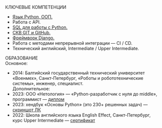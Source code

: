КЛЮЧЕВЫЕ КОМПЕТЕНЦИИ
* [Язык Python, ООП.](https://github.com/millana4/millana4/blob/main/certificate_4_advanced_python.pdf)
* Работа с API.
* [SQL для работы с Python.](https://github.com/millana4/millana4/blob/main/certificate_3_db_for_python_dev.pdf)
* [СКВ GIT и GitHub.](https://github.com/millana4/millana4/blob/main/certificate_2_git.pdf)
* [Фреймворк Django.](https://github.com/millana4/millana4/blob/main/certificate_6_django.pdf)
* Работа с методами непрерывной интеграции — CI / CD.
* Технический английский, Intermediate / Upper Intermediate.

ОБРАЗОВАНИЕ\
Основное:
* 2014: Балтийский государственный технический университет «Военмех», Санкт-Петербург, «Роботы и робототехнические системы», инженер, специалист.\
Дополнительное:
* 2023: ООО «Нетология» — «Python-разработчик с нуля до middle», программист — [диплом](https://github.com/millana4/millana4/blob/main/%D0%BF%D1%80%D0%B8%D0%BB%D0%BE%D0%B6%D0%B5%D0%BD%D0%B8%D0%B5.jpg)
* 2023: хендбук «Основы Python» (это 230+ решенных задач) — [скриншот ЛК](https://github.com/millana4/millana4/blob/main/%D1%85%D0%B5%D0%BD%D0%B4%D0%B1%D1%83%D0%BA%20%D0%AF%D0%BD%D0%B4%D0%B5%D0%BA%D1%81%D0%B0%20%D0%9E%D1%81%D0%BD%D0%BE%D0%B2%D1%8B%20Python.jpg)
* 2022: Школа английского языка English Effect, Санкт-Петербург, курс Upper Intermediate — [сертификат](https://github.com/millana4/millana4/blob/main/%D0%94%D0%B8%D0%BF%D0%BB%D0%BE%D0%BC%20%D0%922%20English%20Effect%201.jpg)

